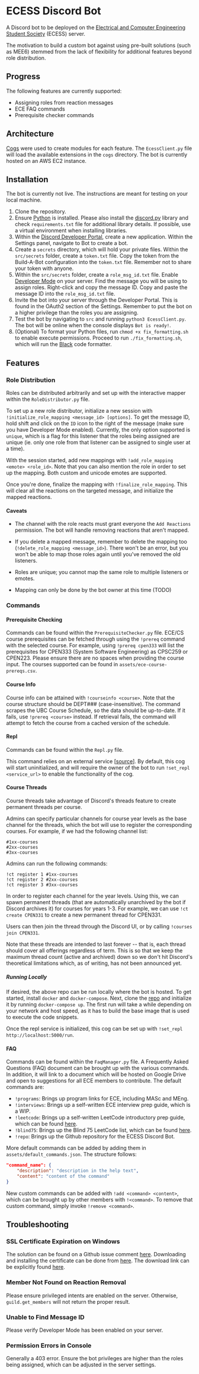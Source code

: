 # ECESS Discord Bot

A Discord bot to be deployed on the [Electrical and Computer Engineering Student Society](http://ubcecess.com/) (ECESS) server.

The motivation to build a custom bot against using pre-built solutions (such as MEE6) stemmed from the lack of flexibility for additional features beyond role distribution.

## Progress

The following features are currently supported:

- Assigning roles from reaction messages
- ECE FAQ commands
- Prerequisite checker commands

## Architecture

[Cogs](https://discordpy.readthedocs.io/en/latest/ext/commands/cogs.html) were used to create modules for each feature. The `EcessClient.py` file will load the available extensions in the `cogs` directory. The bot is currently hosted on an AWS EC2 instance.

## Installation

The bot is currently not live. The instructions are meant for testing on your local machine.

1. Clone the repository.
2. Ensure [Python](https://www.python.org/) is installed. Please also install the [discord.py](https://discordpy.readthedocs.io/en/latest/intro.html#installing) library and check `requirements.txt` file for additional library details. If possible, use a virtual environment when installing libraries.
3. Within the [Discord Developer Portal](https://discord.com/developers/applications), create a new application. Within the Settings panel, navigate to Bot to create a bot.
4. Create a `secrets` directory, which will hold your private files. Within the `src/secrets` folder, create a `token.txt` file. Copy the token from the Build-A-Bot configuration into the `token.txt` file. Remember not to share your token with anyone.
5. Within the `src/secrets` folder, create a `role_msg_id.txt` file. Enable [Developer Mode](https://discordia.me/en/developer-mode) on your server. Find the message you will be using to assign roles. Right-click and copy the message ID. Copy and paste the message ID into the `role_msg_id.txt` file.
6. Invite the bot into your server through the Developer Portal. This is found in the OAuth2 section of the Settings. Remember to put the bot on a higher privilege than the roles you are assigning.
7. Test the bot by navigating to `src` and running `python3 EcessClient.py`. The bot will be online when the console displays `Bot is ready!`.
8. (Optional) To format your Python files, run `chmod +x fix_formatting.sh` to enable execute permissions. Proceed to run `./fix_formatting.sh`, which will run the [Black](https://github.com/psf/black) code formatter.

## Features

### Role Distribution

Roles can be distributed arbitrarily and set up with the interactive mapper within the `RoleDistributor.py` file.

To set up a new role distributor, initialize a new session with `!initialize_role_mapping <message_id> [options]`. To get the message ID, hold shift and click on the `ID` icon to the right of the message (make sure you have Developer Mode enabled). Currently, the only option supported is `unique`, which is a flag for this listener that the roles being assigned are unique (ie. only one role from that listener can be assigned to single user at a time).

With the session started, add new mappings with `!add_role_mapping <emote> <role_id>`. Note that you can also mention the role in order to set up the mapping. Both custom and unicode emotes are supported.

Once you're done, finalize the mapping with `!finalize_role_mapping`. This will clear all the reactions on the targeted message, and initialize the mapped reactions.

#### Caveats

- The channel with the role reacts must grant everyone the `Add Reactions` permission. The bot will handle removing reactions that aren't mapped.

- If you delete a mapped message, remember to delete the mapping too (`!delete_role_mapping <message_id>`). There won't be an error, but you won't be able to map those roles again until you've removed the old listeners.

- Roles are unique; you cannot map the same role to multiple listeners or emotes.

- Mapping can only be done by the bot owner at this time (TODO)

### Commands

#### Prerequisite Checking

Commands can be found within the `PrerequisiteChecker.py` file.
ECE/CS course prerequisites can be fetched through using the `!prereq` command with the selected course. For example, using `!prereq cpen333` will list the prerequisites for CPEN333 (System Software Engineering) as CPSC259 or CPEN223. Please ensure there are no spaces when providing the course input. The courses supported can be found in `assets/ece-course-prereqs.csv`.

#### Course Info

Course info can be attained with `!courseinfo <course>`. Note that the course structure should be DEPT### (case-insensitive). The command scrapes the UBC Course Schedule, so the data should be up-to-date. If it fails, use `!prereq <course>` instead. If retrieval fails, the command will attempt to fetch the course from a cached version of the schedule.

#### Repl

Commands can be found within the `Repl.py` file.

This command relies on an external service [[source](https://github.com/lcfyi/repl-api)]. By default, this cog will start uninitialized, and will require the owner of the bot to run `!set_repl <service_url>` to enable the functionality of the cog.

#### Course Threads

Course threads take advantage of Discord's threads feature to create permanent threads per course.

Admins can specify particular channels for course year levels as the base channel for the threads, which the bot will use to register the corresponding courses. For example, if we had the following channel list:

```
#1xx-courses
#2xx-courses
#3xx-courses
```

Admins can run the following commands:

```
!ct register 1 #1xx-courses
!ct register 2 #2xx-courses
!ct register 3 #3xx-courses
```

In order to register each channel for the year levels. Using this, we can spawn permanent threads (that are automatically unarchived by the bot if Discord archives it) for courses for years 1-3. For example, we can use `!ct create CPEN331` to create a new permanent thread for CPEN331.

Users can then join the thread through the Discord UI, or by calling `!courses join CPEN331`.

Note that these threads are intended to last forever -- that is, each thread should cover all offerings regardless of term. This is so that we keep the maximum thread count (active and archived) down so we don't hit Discord's theoretical limitations which, as of writing, has not been announced yet.

##### Running Locally

If desired, the above repo can be run locally where the bot is hosted. To get started, install `docker` and `docker-compose`. Next, clone the [repo](https://github.com/lcfyi/repl-api) and initialize it by running `docker-compose up`. The first run will take a while depending on your network and host speed, as it has to build the base image that is used to execute the code snippets.

Once the repl service is initialized, this cog can be set up with `!set_repl http://localhost:5000/run`.

#### FAQ

Commands can be found within the `FaqManager.py` file.
A Frequently Asked Questions (FAQ) document can be brought up with the various commands. In addition, it will link to a document which will be hosted on Google Drive and open to suggestions for all ECE members to contribute. The default commands are:

- `!programs`: Brings up program links for ECE, including MASc and MEng.
- `!interviews`: Brings up a self-written ECE interview prep guide, which is a WIP.
- `!leetcode`: Brings up a self-written LeetCode introductory prep guide, which can be found [here](https://docs.google.com/document/d/16BeYJzj_az-8Zv562RgZ0M_mxvCo6W6Thhc0D1oaNwE/edit?usp=sharing).
- `!blind75`: Brings up the Blind 75 LeetCode list, which can be found [here](https://docs.google.com/spreadsheets/d/1O6lu-27mkdEfQAFfMB43vcqZRF57ygtJO2tCDw2ZQaY/edit?usp=sharing).
- `!repo`: Brings up the Github repository for the ECESS Discord Bot.

More default commands can be added by adding them in `assets/default_commands.json`. The structure follows:

```json
"command_name": {
    "description": "description in the help text",
    "content": "content of the command"
}
```

New custom commands can be added with `!add <command> <content>`, which can be brought up by other members with `!<command>`. To remove that custom command, simply invoke `!remove <command>`.

## Troubleshooting

### SSL Certificate Expiration on Windows

The solution can be found on a Github issue comment [here](https://github.com/Rapptz/discord.py/issues/4159#issuecomment-640107584). Downloading and installing the certificate can be done from [here](https://crt.sh/?id=2835394). The download link can be explicitly found [here](https://beans-took-my-kids.reeee.ee/38qB2n.png).

### Member Not Found on Reaction Removal

Please ensure privileged intents are enabled on the server. Otherwise, `guild.get_members` will not return the proper result.

### Unable to Find Message ID

Please verify Developer Mode has been enabled on your server.

### Permission Errors in Console

Generally a 403 error. Ensure the bot privileges are higher than the roles being assigned, which can be adjusted in the server settings.
